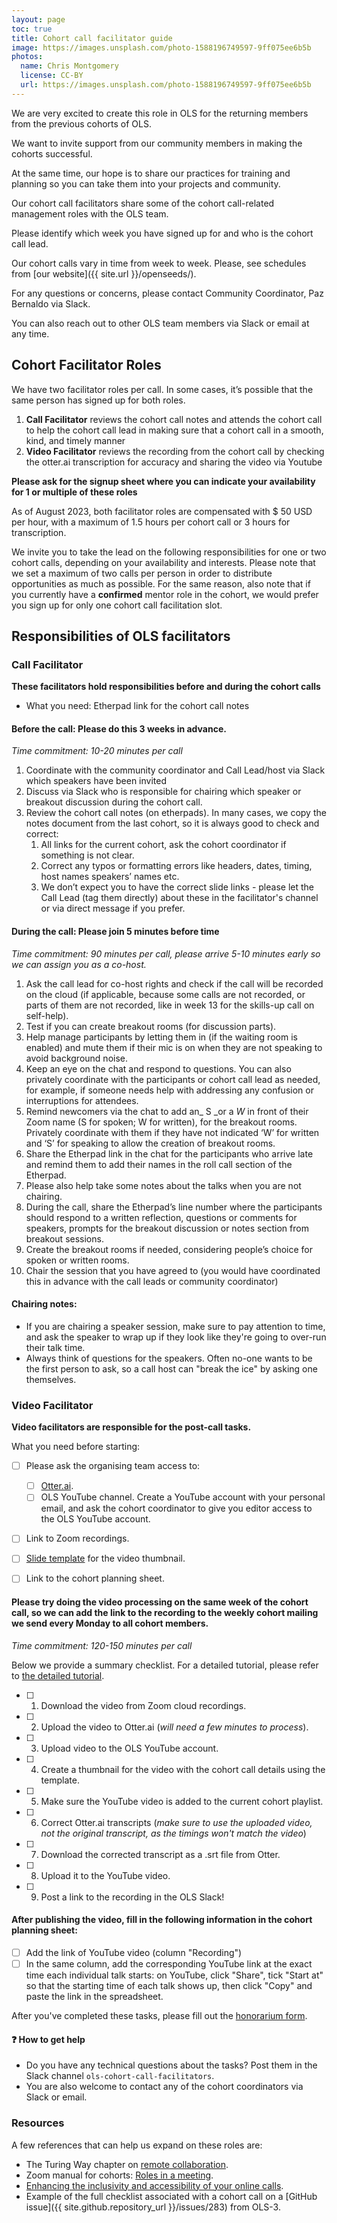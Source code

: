 ```yaml
---
layout: page
toc: true
title: Cohort call facilitator guide
image: https://images.unsplash.com/photo-1588196749597-9ff075ee6b5b
photos:
  name: Chris Montgomery
  license: CC-BY
  url: https://images.unsplash.com/photo-1588196749597-9ff075ee6b5b
---
```



We are very excited to create this role in OLS for the returning members from the previous cohorts of OLS.

We want to invite support from our community members in making the cohorts successful.

At the same time, our hope is to share our practices for training and planning so you can take them into your projects and community.

Our cohort call facilitators share some of the cohort call-related management roles with the OLS team. 

Please identify which week you have signed up for and who is the cohort call lead.

Our cohort calls vary in time from week to week. Please, see schedules from [our website]({{ site.url }}/openseeds/).

For any questions or concerns, please contact Community Coordinator, Paz Bernaldo via Slack.

You can also reach out to other OLS team members via Slack or email at any time.

## Cohort Facilitator Roles

We have two facilitator roles per call. In some cases, it’s possible that the same person has signed up for both roles. 

1. **Call Facilitator** reviews the cohort call notes and attends the cohort call to help the cohort call lead in making sure that a cohort call in a smooth, kind, and timely manner
2. **Video Facilitator** reviews the recording from the cohort call by checking the otter.ai transcription for accuracy and sharing the video via Youtube

**Please ask for the signup sheet where you can indicate your availability for 1 or multiple of these roles**

As of August 2023, both facilitator roles are compensated with $ 50 USD per hour, with a maximum of 1.5 hours per cohort call or 3 hours for transcription.

We invite you to take the lead on the following responsibilities for one or two cohort calls, depending on your availability and interests. Please note that we set a maximum of two calls per person in order to distribute opportunities as much as possible. For the same reason, also note that if you currently have a **confirmed** mentor role in the cohort, we would prefer you sign up for only one cohort call facilitation slot.


## Responsibilities of OLS facilitators

### Call Facilitator

**These facilitators hold responsibilities before and during the cohort calls**

* What you need: Etherpad link for the cohort call notes

#### Before the call: Please do this 3 weeks in advance.

_Time commitment: 10-20 minutes per call_

1. Coordinate with the community coordinator and Call Lead/host via Slack which speakers have been invited
2. Discuss via Slack who is responsible for chairing which speaker or breakout discussion during the cohort call.
3. Review the cohort call notes (on etherpads). In many cases, we copy the notes document from the last cohort, so it is always good to check and correct:
    1. All links for the current cohort, ask the cohort coordinator if something is not clear.
    2. Correct any typos or formatting errors like headers, dates, timing, host names speakers’ names etc.
    3. We don’t expect you to have the correct slide links - please let the Call Lead (tag them directly) about these in the facilitator's channel or via direct message if you prefer.

#### During the call: Please join 5 minutes before time

_Time commitment: 90 minutes per call, please arrive 5-10 minutes early so we can assign you as a co-host._

1. Ask the call lead for co-host rights and check if the call will be recorded on the cloud (if applicable, because some calls are not recorded, or parts of them are not recorded, like in week 13 for the skills-up call on self-help). 
2. Test if you can create breakout rooms (for discussion parts).
3. Help manage participants by letting them in (if the waiting room is enabled) and mute them if their mic is on when they are not speaking to avoid background noise.
4. Keep an eye on the chat and respond to questions. You can also privately coordinate with the participants or cohort call lead as needed, for example, if someone needs help with addressing any confusion or interruptions for attendees.
5. Remind newcomers via the chat to add an_ S _or a _W_ in front of their Zoom name (S for spoken; W for written), for the breakout rooms. Privately coordinate with them if they have not indicated ‘W’ for written and ‘S’ for speaking to allow the creation of breakout rooms.
6. Share the Etherpad link in the chat for the participants who arrive late and remind them to add their names in the roll call section of the Etherpad.
7. Please also help take some notes about the talks when you are not chairing.
8. During the call, share the Etherpad’s line number where the participants should respond to a written reflection, questions or comments for speakers, prompts for the breakout discussion or notes section from breakout sessions.
9. Create the breakout rooms if needed, considering people’s choice for spoken or written rooms. 
10. Chair the session that you have agreed to (you would have coordinated this in advance with the call leads or community coordinator)

#### Chairing notes: 
- If you are chairing a speaker session, make sure to pay attention to time, and ask the speaker to wrap up if they look like they're going to over-run their talk time. 
- Always think of questions for the speakers. Often no-one wants to be the first person to ask, so a call host can "break the ice" by asking one themselves.

### Video Facilitator

**Video facilitators are responsible for the post-call tasks.**

What you need before starting: 

- [ ] Please ask the organising team access to:
  - [ ] [Otter.ai](http://otter.ai/).
  - [ ] OLS YouTube channel. Create a YouTube account with your personal email, and ask the cohort coordinator to give you editor access to the OLS YouTube account.
- [ ] Link to Zoom recordings.
- [ ] [Slide template](https://docs.google.com/presentation/d/1lDLg0xztRfyEgdlJWFDHJMRW6c6k1Yyh02vux8HKDQA/edit#slide=id.g2127687abdb_2_2) for the video thumbnail. 
- [ ] Link to the cohort planning sheet.


#### Please try doing the video processing on the same week of the cohort call, so we can add the link to the recording to the weekly cohort mailing we send every Monday to all cohort members.

_Time commitment: 120-150 minutes per call_

Below we provide a summary checklist. For a detailed tutorial, please refer to [the detailed tutorial](https://docs.google.com/document/d/1c92qDtKLvEM3stKWh0z0uIsqyyLWG37nnsgekbsiiKE/edit#heading=h.hfhzrjvnj7qh).

- [ ] 1. Download the video from Zoom cloud recordings.
- [ ] 2. Upload the video to Otter.ai (_will need a few minutes to process_).
- [ ] 3. Upload video to the OLS YouTube account.
- [ ] 4. Create a thumbnail for the video with the cohort call details using the template.
- [ ] 5. Make sure the YouTube video is added to the current cohort playlist.
- [ ] 6. Correct Otter.ai transcripts (_make sure to use the uploaded video, not the original transcript, as the timings won't match the video_)
- [ ] 7. Download the corrected transcript as a .srt file from Otter.
- [ ] 8. Upload it to the YouTube video.
- [ ] 9. Post a link to the recording in the OLS Slack! 

#### After publishing the video, fill in the following information in the cohort planning sheet:

- [ ] Add the link of YouTube video (column "Recording")
- [ ] In the same column, add the corresponding YouTube link at the exact time each individual talk starts: on YouTube, click "Share", tick "Start at" so that the starting time of each talk shows up, then click "Copy" and paste the link in the spreadsheet.

After you've completed these tasks, please fill out the [honorarium form](https://openlifescience.civicrm.org/civicrm/honorarium).

#### ❓ How to get help

* Do you have any technical questions about the tasks? Post them in the Slack channel `ols-cohort-call-facilitators`. 
* You are also welcome to contact any of the cohort coordinators via Slack or email. 

### Resources

A few references that can help us expand on these roles are:

* The Turing Way chapter on [remote collaboration](https://the-turing-way.netlify.app/collaboration/remote-collab.html).
* Zoom manual for cohorts: [Roles in a meeting](https://support.zoom.us/hc/en-us/articles/360040324512-Roles-in-a-meeting).
* [Enhancing the inclusivity and accessibility of your online calls](https://osf.io/k3bfn/). 
* Example of the full checklist associated with a cohort call on a [GitHub issue]({{ site.github.repository_url }}/issues/283) from OLS-3.